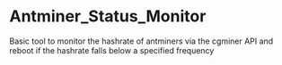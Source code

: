 # Antminer_Status_Monitor
Basic tool to monitor the hashrate of antminers via the cgminer API and reboot if the hashrate falls below a specified frequency 
